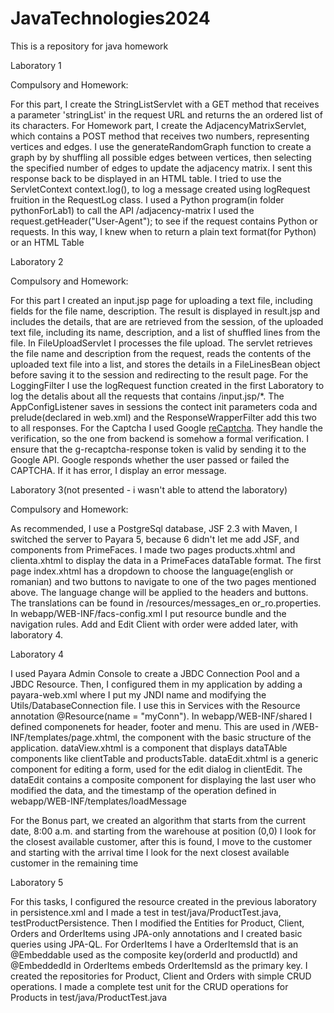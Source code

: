 # JavaTechnologies2024
This is a repository for java homework

Laboratory 1

Compulsory and Homework:

For this part, I create the StringListServlet with a GET method that receives a parameter 'stringList' in the request URL and returns the an ordered list of its characters.
For Homework part, I create the AdjacencyMatrixServlet, which contains a POST method that receives two numbers, representing vertices and edges. 
I use the generateRandomGraph function to create a graph by by shuffling all possible edges between vertices, then selecting the specified number of edges to update the adjacency matrix. I sent this response back to be displayed in an HTML table.
I tried to use the ServletContext context.log(), to log a message created using logRequest fruition in the RequestLog class.
I used a Python program(in folder pythonForLab1) to call the API /adjacency-matrix I used the request.getHeader("User-Agent"); to see if the request contains Python or requests. In this way, I knew when to return a plain text format(for Python) or an HTML Table

Laboratory 2

Compulsory and Homework:

For this part I created an input.jsp page for uploading a text file, including fields for the file name, description. 
The result is displayed in result.jsp and includes the details, that are are retrieved from the session, of the uploaded text file, including its name, description, and a list of shuffled lines from the file.
In FileUploadServlet I processes the file upload. The servlet retrieves the file name and description from the request, reads the contents of the uploaded text file into a list, and stores the details in a FileLinesBean object before saving it to the session and redirecting to the result page.
For the LoggingFilter I use the logRequest function created in the first Laboratory to log the detalis about all the requests that contains /input.jsp/*.
The AppConfigListener saves in sessions the contect init parameters coda and prelude(declared in web.xml) and the ResponseWrapperFilter add this two to all responses.
For the Captcha I used Google [reCaptcha](https://www.google.com/recaptcha/about/). They handle the verification, so the one from backend is somehow a formal verification. I ensure that the g-recaptcha-response token is valid by sending it to the Google API. Google responds whether the user passed or failed the CAPTCHA. If it has error, I display an error message.

Laboratory 3(not presented - i wasn't able to attend the laboratory)

Compulsory and Homework:

As recommended, I use a PostgreSql database, JSF 2.3 with Maven, I switched the server to Payara 5, because 6 didn't let me add JSF, and components from PrimeFaces.
I made two pages products.xhtml and clienta.xhtml to display the data in a PrimeFaces dataTable format. 
The first page index.xhtml has a dropdown to choose the language(english or romanian) and two buttons to navigate to one of the two pages mentioned above. The language change will be applied to the headers and buttons. The translations can be found in /resources/messages_en or_ro.properties.
In webapp/WEB-INF/facs-config.xml I put resource bundle and the navigation rules.
Add and Edit Client with order were added later, with laboratory 4.

Laboratory 4

I used Payara Admin Console to create a  JBDC Connection Pool and a JBDC Resource. Then, I configured them in my application by adding a payara-web.xml where I put my JNDI name and modifying the Utils/DatabaseConnection file. I use this in Services with the Resource annotation @Resource(name = "myConn").
In webapp/WEB-INF/shared I defined componenets for header, footer and menu. This are used in /WEB-INF/templates/page.xhtml, the component with the basic structure of the application.
dataView.xhtml is a component that displays dataTAble components like clientTable and productsTable.
dataEdit.xhtml is a generic component for editing a form, used for the edit dialog in clientEdit. The dataEdit contains a composite component for displaying the last user who modified the data, and the timestamp of the operation defined in webapp/WEB-INF/templates/loadMessage

For the Bonus part, we created an algorithm that starts from the current date, 8:00 a.m. and starting from the warehouse at position (0,0) I look for the closest available customer, after this is found, I move to the customer and starting with the arrival time I look for the next closest available customer in the remaining time

Laboratory 5

For this tasks, I configured the resource created in the previous laboratory in persistence.xml and I made a test in test/java/ProductTest.java, testProductPersistence.
Then I modified the Entities for Product, Client, Orders and OrderItems using JPA-only annotations and I created basic queries using JPA-QL. For OrderItems I have a OrderItemsId that is an @Embeddable used as the composite key(orderId and productId) and @EmbeddedId in OrderItems embeds OrderItemsId as the primary key.
I created the repositories for Product, Client and Orders with simple CRUD operations. 
I made a complete test unit for the CRUD operations for Products in test/java/ProductTest.java

